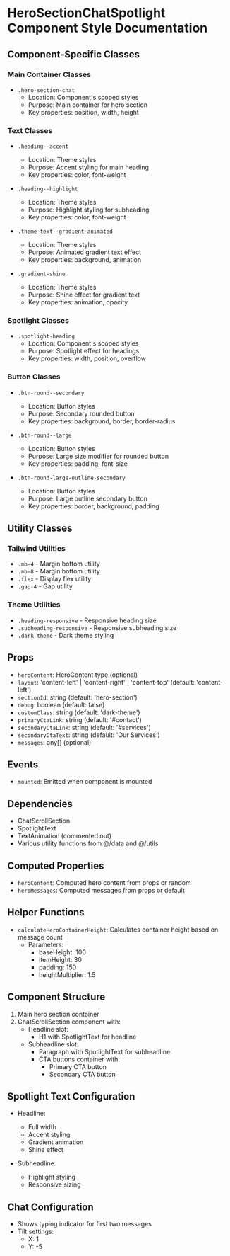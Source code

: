 # HeroSectionChatSpotlight Component Style Documentation

## Component-Specific Classes

### Main Container Classes
- `.hero-section-chat`
  - Location: Component's scoped styles
  - Purpose: Main container for hero section
  - Key properties: position, width, height

### Text Classes
- `.heading--accent`
  - Location: Theme styles
  - Purpose: Accent styling for main heading
  - Key properties: color, font-weight

- `.heading--highlight`
  - Location: Theme styles
  - Purpose: Highlight styling for subheading
  - Key properties: color, font-weight

- `.theme-text--gradient-animated`
  - Location: Theme styles
  - Purpose: Animated gradient text effect
  - Key properties: background, animation

- `.gradient-shine`
  - Location: Theme styles
  - Purpose: Shine effect for gradient text
  - Key properties: animation, opacity

### Spotlight Classes
- `.spotlight-heading`
  - Location: Component's scoped styles
  - Purpose: Spotlight effect for headings
  - Key properties: width, position, overflow

### Button Classes
- `.btn-round--secondary`
  - Location: Button styles
  - Purpose: Secondary rounded button
  - Key properties: background, border, border-radius

- `.btn-round--large`
  - Location: Button styles
  - Purpose: Large size modifier for rounded button
  - Key properties: padding, font-size

- `.btn-round-large-outline-secondary`
  - Location: Button styles
  - Purpose: Large outline secondary button
  - Key properties: border, background, padding

## Utility Classes

### Tailwind Utilities
- `.mb-4` - Margin bottom utility
- `.mb-8` - Margin bottom utility
- `.flex` - Display flex utility
- `.gap-4` - Gap utility

### Theme Utilities
- `.heading-responsive` - Responsive heading size
- `.subheading-responsive` - Responsive subheading size
- `.dark-theme` - Dark theme styling

## Props
- `heroContent`: HeroContent type (optional)
- `layout`: 'content-left' | 'content-right' | 'content-top' (default: 'content-left')
- `sectionId`: string (default: 'hero-section')
- `debug`: boolean (default: false)
- `customClass`: string (default: 'dark-theme')
- `primaryCtaLink`: string (default: '#contact')
- `secondaryCtaLink`: string (default: '#services')
- `secondaryCtaText`: string (default: 'Our Services')
- `messages`: any[] (optional)

## Events
- `mounted`: Emitted when component is mounted

## Dependencies
- ChatScrollSection
- SpotlightText
- TextAnimation (commented out)
- Various utility functions from @/data and @/utils

## Computed Properties
- `heroContent`: Computed hero content from props or random
- `heroMessages`: Computed messages from props or default

## Helper Functions
- `calculateHeroContainerHeight`: Calculates container height based on message count
  - Parameters:
    - baseHeight: 100
    - itemHeight: 30
    - padding: 150
    - heightMultiplier: 1.5

## Component Structure
1. Main hero section container
2. ChatScrollSection component with:
   - Headline slot:
     - H1 with SpotlightText for headline
   - Subheadline slot:
     - Paragraph with SpotlightText for subheadline
     - CTA buttons container with:
       - Primary CTA button
       - Secondary CTA button

## Spotlight Text Configuration
- Headline:
  - Full width
  - Accent styling
  - Gradient animation
  - Shine effect

- Subheadline:
  - Highlight styling
  - Responsive sizing

## Chat Configuration
- Shows typing indicator for first two messages
- Tilt settings:
  - X: 1
  - Y: -5 